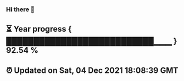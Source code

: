### Hi there 👋
⏳ Year progress { ███████████████████████████▁▁▁ } 92.54 %
---
⏰ Updated on Sat, 04 Dec 2021 18:08:39 GMT
---
